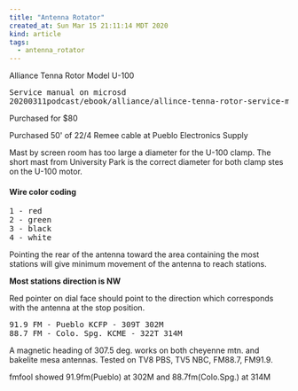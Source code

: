 ```yaml
---
title: "Antenna Rotator"
created_at: Sun Mar 15 21:11:14 MDT 2020
kind: article
tags:
  - antenna_rotator
---
```


Alliance Tenna Rotor Model U-100
<pre>
Service manual on microsd
20200311podcast/ebook/alliance/allince-tenna-rotor-service-manual.pdf
</pre>

Purchased for $80

Purchased 50' of 22/4 Remee cable at Pueblo Electronics Supply

Mast by screen room has too large a diameter for the U-100 clamp.
The short mast from University Park is the correct diameter
for both clamp stes on the U-100 motor.

<h4>Wire color coding</h4>
<pre>
1 - red
2 - green
3 - black
4 - white
</pre>

Pointing the rear of the antenna toward the area containing the most
stations will give minimum movement of the antenna to reach stations.

<b>Most stations direction is NW</b>

Red pointer on dial face should point to the direction which corresponds
with the antenna at the stop position.

<pre>
91.9 FM - Pueblo KCFP - 309T 302M
88.7 FM - Colo. Spg. KCME - 322T 314M
</pre>
A magnetic heading of 307.5 deg. works on both
cheyenne mtn. and bakelite mesa antennas.
Tested on TV8 PBS, TV5 NBC, FM88.7, FM91.9.

fmfool showed 91.9fm(Pueblo) at 302M and 88.7fm(Colo.Spg.) at 314M

<!--
html boilerplate fragments
<a href="" target="_blank"></a>
<a name=""></a>
<img src="" width="400px">
<ul>
  <li></li>
  <li><a href="" target="_blank"></a></li>
</ul>
<pre>
</pre>
<p style="margin-bottom: 2em;"></p>
<hr style="border: 0; height: 3px; background: #333; background-image: linear-gradient(to right, #ccc, #333, #ccc);">
<pre><code>
</code></pre>
<math xmlns='http://www.w3.org/1998/Math/MathML' display='block'>
</math>
:-->
